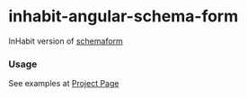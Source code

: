 inhabit-angular-schema-form
===========================

InHabit version of [schemaform](http://schemaform.io)

### Usage
See examples at [Project Page](https://arkadiuminc.github.io/inhabit-angular-schema-form)